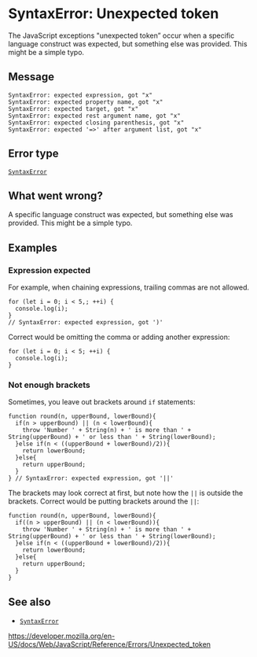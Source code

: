 SyntaxError: Unexpected token
=============================

The JavaScript exceptions "unexpected token” occur when a specific language construct was expected, but something else was provided. This might be a simple typo.

Message
-------

    SyntaxError: expected expression, got "x"
    SyntaxError: expected property name, got "x"
    SyntaxError: expected target, got "x"
    SyntaxError: expected rest argument name, got "x"
    SyntaxError: expected closing parenthesis, got "x"
    SyntaxError: expected '=>' after argument list, got "x"

Error type
----------

[`SyntaxError`](../global_objects/syntaxerror)

What went wrong?
----------------

A specific language construct was expected, but something else was provided. This might be a simple typo.

Examples
--------

### Expression expected

For example, when chaining expressions, trailing commas are not allowed.

    for (let i = 0; i < 5,; ++i) {
      console.log(i);
    }
    // SyntaxError: expected expression, got ')'

Correct would be omitting the comma or adding another expression:

    for (let i = 0; i < 5; ++i) {
      console.log(i);
    }

### Not enough brackets

Sometimes, you leave out brackets around `if` statements:

    function round(n, upperBound, lowerBound){
      if(n > upperBound) || (n < lowerBound){
        throw 'Number ' + String(n) + ' is more than ' + String(upperBound) + ' or less than ' + String(lowerBound);
      }else if(n < ((upperBound + lowerBound)/2)){
        return lowerBound;
      }else{
        return upperBound;
      }
    } // SyntaxError: expected expression, got '||'

The brackets may look correct at first, but note how the `||` is outside the brackets. Correct would be putting brackets around the `||`:

    function round(n, upperBound, lowerBound){
      if((n > upperBound) || (n < lowerBound)){
        throw 'Number ' + String(n) + ' is more than ' + String(upperBound) + ' or less than ' + String(lowerBound);
      }else if(n < ((upperBound + lowerBound)/2)){
        return lowerBound;
      }else{
        return upperBound;
      }
    }

See also
--------

-   [`SyntaxError`](../global_objects/syntaxerror)

<a href="https://developer.mozilla.org/en-US/docs/Web/JavaScript/Reference/Errors/Unexpected_token" class="_attribution-link">https://developer.mozilla.org/en-US/docs/Web/JavaScript/Reference/Errors/Unexpected_token</a>
